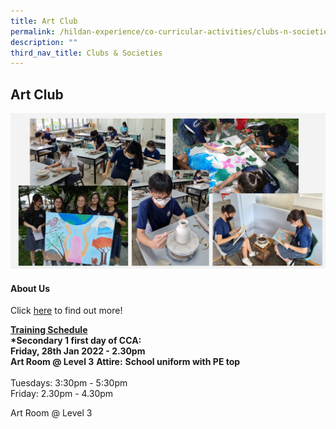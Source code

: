 ```yaml
---
title: Art Club
permalink: /hildan-experience/co-curricular-activities/clubs-n-societies/art-club/
description: ""
third_nav_title: Clubs & Societies
---
```

Art Club
--------

![](/images/CCA/Art%20Club%201.png)


#### About Us

Click [here](https://sthildassec-moe-edu-sg-admin.cwp.sg/qql/slot/u168/CCA%202021/Clubs%20&%20Societies/Art%20Club/Welcome%20to%20Art%20Club.pdf) to find out more!

**<u>Training Schedule</u>**<br>
**\*Secondary 1 first day of CCA:**  
**Friday, 28th Jan 2022 - 2.30pm  
Art Room @ Level 3**
**Attire:** **School uniform with PE top**<br><br>
Tuesdays: 3:30pm - 5:30pm  
Friday: 2.30pm - 4.30pm  
  

Art Room @ Level 3